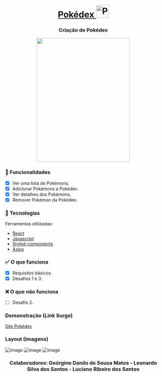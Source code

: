 
<h1 align="center"> <a href='http://future-clover.surge.sh/'>
  Pokédex 
  <img class="emojidex-emoji" src="https://cdn.emojidex.com/emoji/seal/pikachu.png" width="40" height="40" emoji-code="Pokebola" alt="Pokebola" />
  </a></h1>
<div align="center"> 
  
  ### Criação de Pokédex
  
</div>
<div align="center">
  <img src="https://media.giphy.com/media/Y4kZokSLJov84J421T/giphy.gif" width="300" height="400" />
</div>

### :iphone: Funcionalidades

- [x] Ver uma lista de Pokémons.
- [x] Adicionar Pokémons a Pokédex.
- [x] Ver detalhes dos Pokémons.
- [x] Remover Pokémon da Pokédex.

### :wrench: Tecnologias
<p>Ferramentas utilizadas:</p>

- [React](https://pt-br.reactjs.org/)
- [Javascript](https://www.javascript.com/)
- [Styled-components](https://styled-components.com/)
- [Axios](https://axios-http.com/docs/intro)

### :white_check_mark: O que funciona
- [x] Requisitos básicos.
- [x] Desafios 1 e 3.

### :x: O que não funciona
- [ ] Desafio 2.

### Demonstração (Link Surge) 
[Site Pokédex](http://future-clover.surge.sh/)

### Layout (Imagens)
![image](https://user-images.githubusercontent.com/89327618/153894264-22876766-1985-4a24-8f35-05057707b578.png)
![image](https://user-images.githubusercontent.com/89327618/153894354-968d64c1-6746-4681-b08d-30dbc5a82db0.png)
![image](https://user-images.githubusercontent.com/89327618/153794860-e8e0b727-2dd8-4961-8ac8-f489f332fba8.png)

<h3 align="center"> 
  Colaboradores: 
Geórgine Danilo de Sousa Matos
- Leonardo Silva dos Santos
- Luciano Ribeiro dos Santos

</h3>
